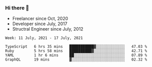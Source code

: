 ### Hi there 👋

- Freelancer since Oct, 2020
- Developer since July, 2017
- Structral Engineer since July, 2012

<!--START_SECTION:waka-->
```text
Week: 11 July, 2021 - 17 July, 2021

TypeScript   6 hrs 35 mins   ███████████▓░░░░░░░░░░░░░   47.03 % 
Ruby         5 hrs 58 mins   ██████████▓░░░░░░░░░░░░░░   42.71 % 
YAML         1 hr 6 mins     ██░░░░░░░░░░░░░░░░░░░░░░░   07.89 % 
GraphQL      19 mins         ▓░░░░░░░░░░░░░░░░░░░░░░░░   02.32 % 
```
<!--END_SECTION:waka-->
